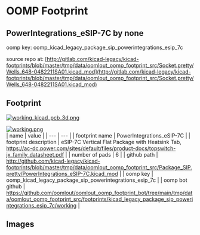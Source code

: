 # OOMP Footprint  
## PowerIntegrations_eSIP-7C  by none  
  
oomp key: oomp_kicad_legacy_package_sip_powerintegrations_esip_7c  
  
source repo at: [http://gitlab.com/kicad-legacy/kicad-footprints/blob/master/tmp/data/oomlout_oomp_footprint_src/Socket.pretty/Wells_648-0482211SA01.kicad_mod](http://gitlab.com/kicad-legacy/kicad-footprints/blob/master/tmp/data/oomlout_oomp_footprint_src/Socket.pretty/Wells_648-0482211SA01.kicad_mod)  
## Footprint  
  
[![working_kicad_pcb_3d.png](working_kicad_pcb_3d_600.png)](working_kicad_pcb_3d.png)  
  
[![working.png](working_600.png)](working.png)  
| name | value | 
| --- | --- | 
| footprint name | PowerIntegrations_eSIP-7C | 
| footprint description | eSIP-7C Vertical Flat Package with Heatsink Tab, https://ac-dc.power.com/sites/default/files/product-docs/topswitch-jx_family_datasheet.pdf | 
| number of pads | 6 | 
| github path | http://github.com/kicad-legacy/kicad-footprints/blob/master/tmp/data/oomlout_oomp_footprint_src/Package_SIP.pretty/PowerIntegrations_eSIP-7C.kicad_mod | 
| oomp key | oomp_kicad_legacy_package_sip_powerintegrations_esip_7c | 
| oomp bot github | https://github.com/oomlout/oomlout_oomp_footprint_bot/tree/main/tmp/data/oomlout_oomp_footprint_src/footprints/kicad_legacy_package_sip_powerintegrations_esip_7c/working | 
## Images  
